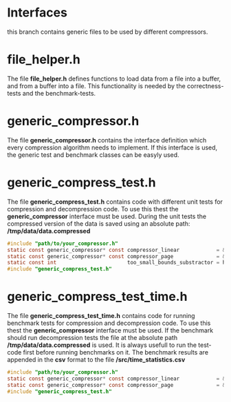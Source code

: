# Interfaces

this branch contains generic files to be used by different compressors.

# file_helper.h
The file **file_helper.h** defines functions to load data from a file into a buffer, and from a buffer into a file. This functionality is needed by the correctness-tests and the benchmark-tests.

# generic_compressor.h
The file **generic_compressor.h** contains the interface definition which every compression algorithm needs to implement. If this interface is used, the generic test and benchmark classes can be easyly used.

# generic_compress_test.h
The file **generic_compress_test.h** contains code with different unit tests for compression and decompression code. To use this thest the **generic_compressor** interface must be used. During the unit tests the compressed version of the data is saved using an absolute path: **/tmp/data/data.compressed**

```c
#include "path/to/your_compressor.h"
static const generic_compressor* const compressor_linear			= &your_generic_compressor_linear;
static const generic_compressor* const compressor_page				= &your_generic_compressor_page;
static const int					   too_small_bounds_substractor = how_many_bytes_should_be_at_least_substracted_for_this_kind_of_test;
#include "generic_compress_test.h"
```

# generic_compress_test_time.h
The file **generic_compress_test_time.h** contains code for running benchmark tests for compression and decompression code. To use this thest the **generic_compressor** interface must be used. If the benchmark should run decompression tests the file at the absolute path **/tmp/data/data.compressed** is used. It is always usefull to run the test-code first before running benchmarks on it. The benchmark results are appended in the **csv** format to the file **/src/time_statistics.csv**

```c
#include "path/to/your_compressor.h"
static const generic_compressor* const compressor_linear			= &your_generic_compressor_linear;
static const generic_compressor* const compressor_page				= &your_generic_compressor_page;
#include "generic_compress_test.h"
```

